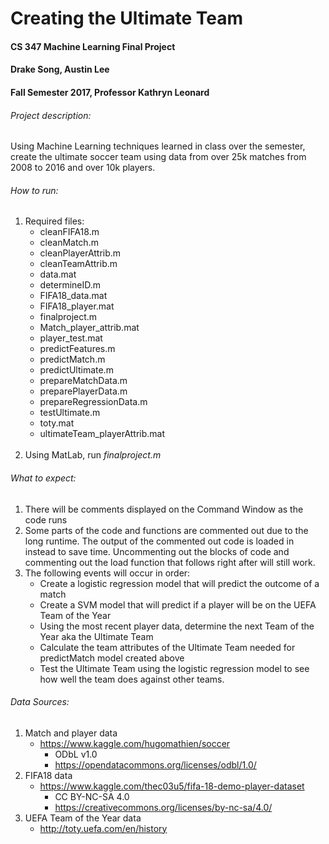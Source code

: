 # Creating the Ultimate Team

#### CS 347 Machine Learning Final Project
#### Drake Song, Austin Lee
#### Fall Semester 2017, Professor Kathryn Leonard


###### Project description:
Using Machine Learning techniques learned in class over the semester, create the ultimate soccer team using data from over 25k matches from 2008 to 2016 and over 10k players.

###### How to run:
1. Required files:
    * cleanFIFA18.m
    * cleanMatch.m
    * cleanPlayerAttrib.m
    * cleanTeamAttrib.m
    * data.mat
    * determineID.m
    * FIFA18_data.mat
    * FIFA18_player.mat
    * finalproject.m
    * Match_player_attrib.mat
    * player_test.mat
    * predictFeatures.m
    * predictMatch.m
    * predictUltimate.m
    * prepareMatchData.m
    * preparePlayerData.m
    * prepareRegressionData.m
    * testUltimate.m
    * toty.mat
    * ultimateTeam_playerAttrib.mat
    <br><br>
2. Using MatLab, run *finalproject.m*

###### What to expect:
1. There will be comments displayed on the Command Window as the code runs
2. Some parts of the code and functions are commented out due to the long runtime. The output of the commented out code is loaded in instead to save time. Uncommenting out the blocks of code and commenting out the load function that follows right after will still work.
3. The following events will occur in order:
    * Create a logistic regression model that will predict the outcome of a match
    * Create a SVM model that will predict if a player will be on the UEFA Team of the Year
    * Using the most recent player data, determine the next Team of the Year aka the Ultimate Team
    * Calculate the team attributes of the Ultimate Team needed for predictMatch model created above
    * Test the Ultimate Team using the logistic regression model to see how well the team does against other teams.

###### Data Sources:
1. Match and player data
    * https://www.kaggle.com/hugomathien/soccer
      * ODbL v1.0
      * https://opendatacommons.org/licenses/odbl/1.0/
2. FIFA18 data
    * https://www.kaggle.com/thec03u5/fifa-18-demo-player-dataset
      * CC BY-NC-SA 4.0
      * https://creativecommons.org/licenses/by-nc-sa/4.0/
3. UEFA Team of the Year data
    * http://toty.uefa.com/en/history

